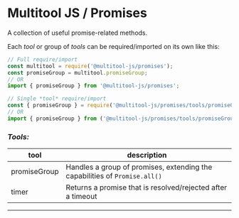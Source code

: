 # Multitool JS / Promises
A collection of useful promise-related methods.

Each *tool* or group of *tools* can be required/imported on its own like this:
```js
// Full require/import
const multitool = require('@multitool-js/promises');
const promiseGroup = multitool.promiseGroup;
// OR
import { promiseGroup } from '@multitool-js/promises';
```
```js
// Single *tool* require/import
const { promiseGroup } = require('@multitool-js/promises/tools/promiseGroup');
// OR
import { promiseGroup } from ('@multitool-js/promises/tools/promiseGroup');
```

### *Tools:*
| tool | description |
|--------|-------------| 
| promiseGroup | Handles a group of promises, extending the capabilities of ``Promise.all()`` | 
| timer | Returns a promise that is resolved/rejected after a timeout |
---
